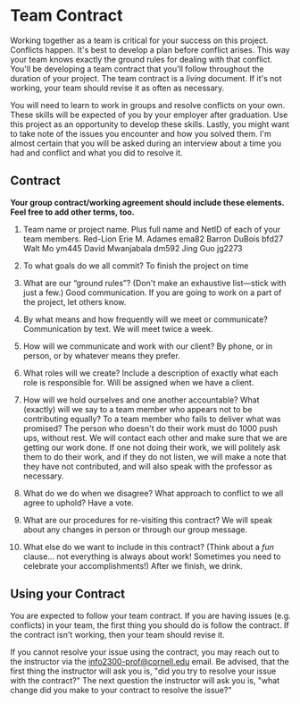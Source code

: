 # Team Contract

Working together as a team is critical for your success on this project. Conflicts happen. It's best to develop a plan before conflict arises. This way your team knows exactly the ground rules for dealing with that conflict. You'll be developing a team contract that you'll follow throughout the duration of your project. The team contract is a *living* document. If it's not working, your team should revise it as often as necessary.

You will need to learn to work in groups and resolve conflicts on your own. These skills will be expected of you by your employer after graduation. Use this project as an opportunity to develop these skills. Lastly, you might want to take note of the issues you encounter and how you solved them. I'm almost certain that you will be asked during an interview about a time you had and conflict and what you did to resolve it.

## Contract

**Your group contract/working agreement should include these elements. Feel free to add other terms, too.**

1. Team name or project name. Plus full name and NetID of each of your team members.
  Red-Lion
  Erie M. Adames ema82
  Barron DuBois bfd27
  Walt Mo ym445
  David Mwanjabala dm592
  Jing Guo jg2273


2. To what goals do we all commit?
  To finish the project on time


3. What are our “ground rules”? (Don't make an exhaustive list—stick with just a few.)
  Good communication.
  If you are going to work on a part of the project, let others know.


4. By what means and how frequently will we meet or communicate?
  Communication by text.
  We will meet twice a week.


5. How will we communicate and work with our client?
  By phone, or in person, or by whatever means they prefer.


6. What roles will we create? Include a description of exactly what each role is responsible for.
  Will be assigned when we have a client.


7. How will we hold ourselves and one another accountable? What (exactly) will we say to a team member who appears not to be contributing equally? To a team member who fails to deliver what was promised?
  The person who doesn't do their work must do 1000 push ups, without rest.
  We will contact each other and make sure that we are getting our work done. If one not doing their work, we will politely ask them to do their work, and if they do not listen, we will make a note that they have not contributed, and will also speak with the professor as necessary.


8. What do we do when we disagree? What approach to conflict to we all agree to uphold?
  Have a vote.


9. What are our procedures for re-visiting this contract?
  We will speak about any changes in person or through our group message.


10. What else do we want to include in this contract? (Think about a *fun* clause... not everything is always about work! Sometimes you need to celebrate your accomplishments!)
  After we finish, we drink.


## Using your Contract

You are expected to follow your team contract. If you are having issues (e.g. conflicts) in your team, the first thing you should do is follow the contract. If the contract isn't working, then your team should revise it.

If you cannot resolve your issue using the contract, you may reach out to the instructor via the <info2300-prof@cornell.edu> email. Be advised, that the first thing the instructor will ask you is, "did you try to resolve your issue with the contract?" The next question the instructor will ask you is, "what change did you make to your contract to resolve the issue?"
